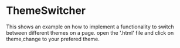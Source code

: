 # ThemeSwitcher
This shows an example on how to implement a functionality to switch between different themes on a page.
open the '.html' file and click on theme,change to your prefered theme.
